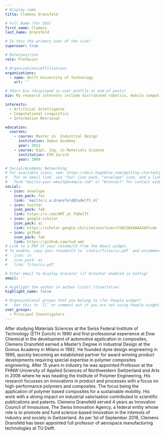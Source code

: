 ```yaml
---
# Display name
title: Clemens Dransfeld

# Full Name (for SEO)
first_name: Clemens
last_name: Dransfeld

# Is this the primary user of the site?
superuser: true

# Role/position
role: Professor

# Organizations/Affiliations
organizations:
  - name: Delft University of Technology
    url: ''

# Short bio (displayed in user profile at end of posts)
bio: My research interests include distributed robotics, mobile computing and programmable matter.

interests:
  - Artificial Intelligence
  - Computational Linguistics
  - Information Retrieval

education:
  courses:
    - course: Master in  Industrial Design
      institution: Domus Academy
      year: 2012
    - course: Dipl. Ing. in Materials Science
      institution: ETH Zurich
      year: 2009

# Social/Academic Networking
# For available icons, see: https://docs.hugoblox.com/getting-started/page-builder/#icons
#   For an email link, use "fas" icon pack, "envelope" icon, and a link in the
#   form "mailto:your-email@example.com" or "#contact" for contact widget.
social:
  - icon: envelope
    icon_pack: fas
    link: 'mailto:c.a.dransfeld@tudelft.nl'
  - icon: twitter
    icon_pack: fab
    link: https://x.com/AMT_at_TUDelft
  - icon: google-scholar
    icon_pack: ai
    link: https://scholar.google.ch/citations?user=lVBJ26kAAAAJ&hl=de
  - icon: github
    icon_pack: fab
    link: https://github.com/tud-amt
# Link to a PDF of your resume/CV from the About widget.
# To enable, copy your resume/CV to `static/files/cv.pdf` and uncomment the lines below.
# - icon: cv
#   icon_pack: ai
#   link: files/cv.pdf

# Enter email to display Gravatar (if Gravatar enabled in Config)
email: ''

# Highlight the author in author lists? (true/false)
highlight_name: false

# Organizational groups that you belong to (for People widget)
#   Set this to `[]` or comment out if you are not using People widget.
user_groups:
  - Principal Investigators
---
```


After studying Materials Sciences at the Swiss Federal Institute of Technology (ETH Zurich) in 1990 and first professional experience at Dow Chemical in the development of automotive application in composites, Clemens Dransfeld earned a Master’s Degree in Industrial Design at the Domus Academy in Milano in 1992. He founded dyne design engineering in 1995, quickly becoming an established partner for award winning product developments requiring special expertise in polymer composites engineering. After 15 years in industry he was appointed Professor at the FHNW University of Applied Sciences of Northwestern Switzerland and Arts in 2006 where he was heading the Institute of Polymer Engineering. His research focusses on innovations in product and processes with a focus on high-performance polymers and composites. The focus being the application of polymer based composites for a sustainable mobility. His work with a strong impact on industrial valorisation contributed to scientific publications and patents. Clemens Dransfeld served 4 years as  Innovation Council of Innosuisse, The Swiss Innovation Agency, a federal entity whose role is to promote and fund science-based innovation in the interests of industry and society in Switzerland. As per 1st of September 2018, Clemens Dransfeld has been appointed full professor of aerospace manufacturing technologies at TU Delft.
